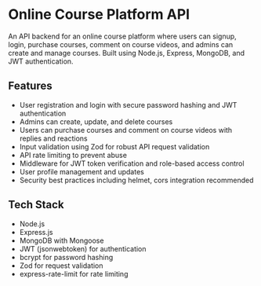 # Online Course Platform API

An API backend for an online course platform where users can signup, login, purchase courses, comment on course videos, and admins can create and manage courses. Built using Node.js, Express, MongoDB, and JWT authentication.

## Features

- User registration and login with secure password hashing and JWT authentication
- Admins can create, update, and delete courses
- Users can purchase courses and comment on course videos with replies and reactions
- Input validation using Zod for robust API request validation
- API rate limiting to prevent abuse
- Middleware for JWT token verification and role-based access control
- User profile management and updates
- Security best practices including helmet, cors integration recommended

## Tech Stack

- Node.js
- Express.js
- MongoDB with Mongoose
- JWT (jsonwebtoken) for authentication
- bcrypt for password hashing
- Zod for request validation
- express-rate-limit for rate limiting
